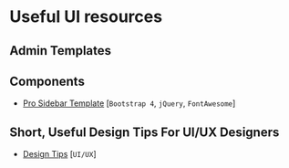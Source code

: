 # Useful UI resources

## Admin Templates

## Components
- [Pro Sidebar Template](https://github.com/azouaoui-med/pro-sidebar-template) [`Bootstrap 4`, `jQuery`, `FontAwesome`]

## Short, Useful Design Tips For UI/UX Designers
- [Design Tips](https://digitalsynopsis.com/design/useful-ui-ux-design-tips/) [`UI/UX`]